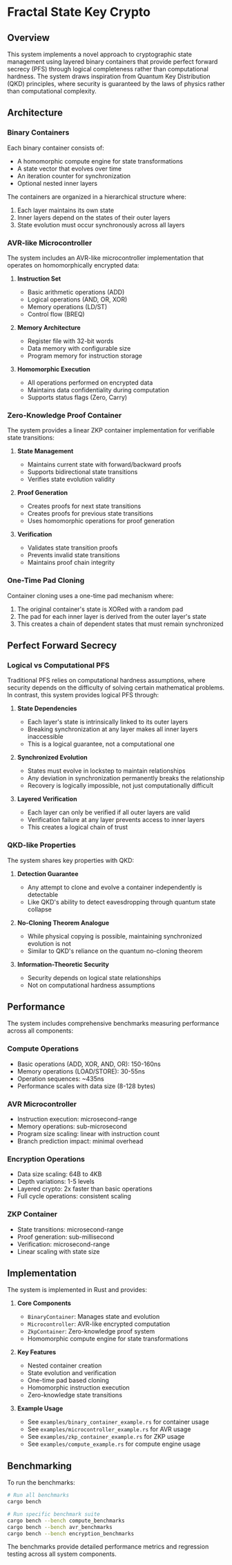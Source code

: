 # Fractal State Key Crypto

## Overview

This system implements a novel approach to cryptographic state management using layered binary containers that provide perfect forward secrecy (PFS) through logical completeness rather than computational hardness. The system draws inspiration from Quantum Key Distribution (QKD) principles, where security is guaranteed by the laws of physics rather than computational complexity.

## Architecture

### Binary Containers

Each binary container consists of:
- A homomorphic compute engine for state transformations
- A state vector that evolves over time
- An iteration counter for synchronization
- Optional nested inner layers

The containers are organized in a hierarchical structure where:
1. Each layer maintains its own state
2. Inner layers depend on the states of their outer layers
3. State evolution must occur synchronously across all layers

### AVR-like Microcontroller

The system includes an AVR-like microcontroller implementation that operates on homomorphically encrypted data:

1. **Instruction Set**
   - Basic arithmetic operations (ADD)
   - Logical operations (AND, OR, XOR)
   - Memory operations (LD/ST)
   - Control flow (BREQ)

2. **Memory Architecture**
   - Register file with 32-bit words
   - Data memory with configurable size
   - Program memory for instruction storage

3. **Homomorphic Execution**
   - All operations performed on encrypted data
   - Maintains data confidentiality during computation
   - Supports status flags (Zero, Carry)

### Zero-Knowledge Proof Container

The system provides a linear ZKP container implementation for verifiable state transitions:

1. **State Management**
   - Maintains current state with forward/backward proofs
   - Supports bidirectional state transitions
   - Verifies state evolution validity

2. **Proof Generation**
   - Creates proofs for next state transitions
   - Creates proofs for previous state transitions
   - Uses homomorphic operations for proof generation

3. **Verification**
   - Validates state transition proofs
   - Prevents invalid state transitions
   - Maintains proof chain integrity

### One-Time Pad Cloning

Container cloning uses a one-time pad mechanism where:
1. The original container's state is XORed with a random pad
2. The pad for each inner layer is derived from the outer layer's state
3. This creates a chain of dependent states that must remain synchronized

## Perfect Forward Secrecy

### Logical vs Computational PFS

Traditional PFS relies on computational hardness assumptions, where security depends on the difficulty of solving certain mathematical problems. In contrast, this system provides logical PFS through:

1. **State Dependencies**
   - Each layer's state is intrinsically linked to its outer layers
   - Breaking synchronization at any layer makes all inner layers inaccessible
   - This is a logical guarantee, not a computational one

2. **Synchronized Evolution**
   - States must evolve in lockstep to maintain relationships
   - Any deviation in synchronization permanently breaks the relationship
   - Recovery is logically impossible, not just computationally difficult

3. **Layered Verification**
   - Each layer can only be verified if all outer layers are valid
   - Verification failure at any layer prevents access to inner layers
   - This creates a logical chain of trust

### QKD-like Properties

The system shares key properties with QKD:

1. **Detection Guarantee**
   - Any attempt to clone and evolve a container independently is detectable
   - Like QKD's ability to detect eavesdropping through quantum state collapse

2. **No-Cloning Theorem Analogue**
   - While physical copying is possible, maintaining synchronized evolution is not
   - Similar to QKD's reliance on the quantum no-cloning theorem

3. **Information-Theoretic Security**
   - Security depends on logical state relationships
   - Not on computational hardness assumptions

## Performance

The system includes comprehensive benchmarks measuring performance across all components:

### Compute Operations
- Basic operations (ADD, XOR, AND, OR): 150-160ns
- Memory operations (LOAD/STORE): 30-55ns
- Operation sequences: ~435ns
- Performance scales with data size (8-128 bytes)

### AVR Microcontroller
- Instruction execution: microsecond-range
- Memory operations: sub-microsecond
- Program size scaling: linear with instruction count
- Branch prediction impact: minimal overhead

### Encryption Operations
- Data size scaling: 64B to 4KB
- Depth variations: 1-5 levels
- Layered crypto: 2x faster than basic operations
- Full cycle operations: consistent scaling

### ZKP Container
- State transitions: microsecond-range
- Proof generation: sub-millisecond
- Verification: microsecond-range
- Linear scaling with state size

## Implementation

The system is implemented in Rust and provides:

1. **Core Components**
   - `BinaryContainer`: Manages state and evolution
   - `Microcontroller`: AVR-like encrypted computation
   - `ZkpContainer`: Zero-knowledge proof system
   - Homomorphic compute engine for state transformations

2. **Key Features**
   - Nested container creation
   - State evolution and verification
   - One-time pad based cloning
   - Homomorphic instruction execution
   - Zero-knowledge state transitions

3. **Example Usage**
   - See `examples/binary_container_example.rs` for container usage
   - See `examples/microcontroller_example.rs` for AVR usage
   - See `examples/zkp_container_example.rs` for ZKP usage
   - See `examples/compute_example.rs` for compute engine usage

## Benchmarking

To run the benchmarks:

```bash
# Run all benchmarks
cargo bench

# Run specific benchmark suite
cargo bench --bench compute_benchmarks
cargo bench --bench avr_benchmarks
cargo bench --bench encryption_benchmarks
```

The benchmarks provide detailed performance metrics and regression testing across all system components.
